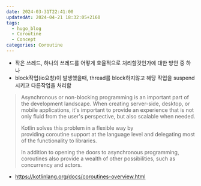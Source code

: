 ```yaml
---
date: 2024-03-31T22:41:00
updatedAt: 2024-04-21 18:32:05+2160
tags:
  - hugo_blog
  - Coroutine
  - Concept
categories: Coroutine
---
```

- 작은 쓰레드, 하나의 쓰레드를 어떻게 효율적으로 처리할것인가에 대한 방안 중 하나
- block작업(io요청)이 발생했을때, thread를 block하지않고 해당 작업을 suspend시키고 다른작업을 처리함

>Asynchronous or non-blocking programming is an important part of the development landscape. When creating server-side, desktop, or mobile applications, it's important to provide an experience that is not only fluid from the user's perspective, but also scalable when needed.
>
>Kotlin solves this problem in a flexible way by providing coroutine support at the language level and delegating most of the functionality to libraries.
>
>In addition to opening the doors to asynchronous programming, coroutines also provide a wealth of other possibilities, such as concurrency and actors.


- https://kotlinlang.org/docs/coroutines-overview.html